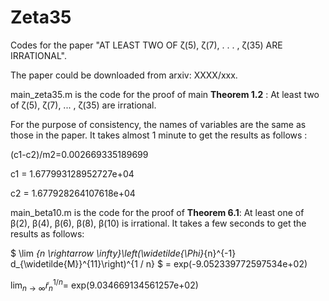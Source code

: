 # Zeta35
Codes for the paper  "AT LEAST TWO OF ζ(5), ζ(7), . . . , ζ(35) ARE IRRATIONAL".

The paper could be downloaded from arxiv:  XXXX/xxx.



main_zeta35.m is the code for the proof of main **Theorem 1.2** : At least two of ζ(5), ζ(7), ... , ζ(35) are irrational.

 For the purpose of consistency, the names of  variables are the same as those in the paper. It takes almost 1 minute to get the results as follows :



 (c1-c2)/m2=0.002669335189699

 c1 = 1.677993128952727e+04

 c2 = 1.677928264107618e+04



main_beta10.m is the code for the proof of  **Theorem 6.1**:  At least one of β(2), β(4), β(6), β(8), β(10) is irrational. It takes a few seconds to get the results as follows:  



$ \lim _{n \rightarrow \infty}\left(\widetilde{\Phi}_{n}^{-1} d_{\widetilde{M}}^{11}\right)^{1 / n} $ = exp(-9.052339772597534e+02)

$\lim _{n \rightarrow \infty} \widetilde{r}_{n}^{1 / n}$= exp(9.034669134561257e+02)